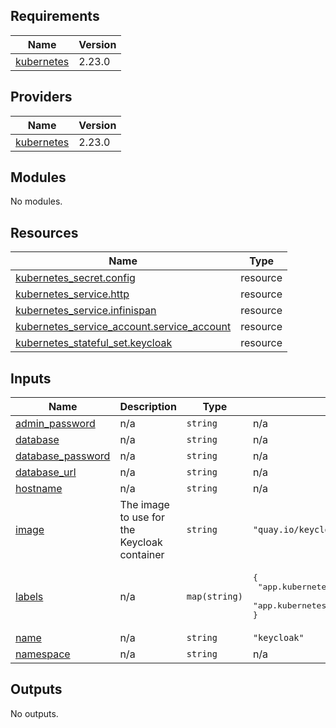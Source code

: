 <!-- BEGIN_TF_DOCS -->
## Requirements

| Name | Version |
|------|---------|
| <a name="requirement_kubernetes"></a> [kubernetes](#requirement\_kubernetes) | 2.23.0 |

## Providers

| Name | Version |
|------|---------|
| <a name="provider_kubernetes"></a> [kubernetes](#provider\_kubernetes) | 2.23.0 |

## Modules

No modules.

## Resources

| Name | Type |
|------|------|
| [kubernetes_secret.config](https://registry.terraform.io/providers/hashicorp/kubernetes/2.23.0/docs/resources/secret) | resource |
| [kubernetes_service.http](https://registry.terraform.io/providers/hashicorp/kubernetes/2.23.0/docs/resources/service) | resource |
| [kubernetes_service.infinispan](https://registry.terraform.io/providers/hashicorp/kubernetes/2.23.0/docs/resources/service) | resource |
| [kubernetes_service_account.service_account](https://registry.terraform.io/providers/hashicorp/kubernetes/2.23.0/docs/resources/service_account) | resource |
| [kubernetes_stateful_set.keycloak](https://registry.terraform.io/providers/hashicorp/kubernetes/2.23.0/docs/resources/stateful_set) | resource |

## Inputs

| Name | Description | Type | Default | Required |
|------|-------------|------|---------|:--------:|
| <a name="input_admin_password"></a> [admin\_password](#input\_admin\_password) | n/a | `string` | n/a | yes |
| <a name="input_database"></a> [database](#input\_database) | n/a | `string` | n/a | yes |
| <a name="input_database_password"></a> [database\_password](#input\_database\_password) | n/a | `string` | n/a | yes |
| <a name="input_database_url"></a> [database\_url](#input\_database\_url) | n/a | `string` | n/a | yes |
| <a name="input_hostname"></a> [hostname](#input\_hostname) | n/a | `string` | n/a | yes |
| <a name="input_image"></a> [image](#input\_image) | The image to use for the Keycloak container | `string` | `"quay.io/keycloak/keycloak:22.0.1-0"` | no |
| <a name="input_labels"></a> [labels](#input\_labels) | n/a | `map(string)` | <pre>{<br>  "app.kubernetes.io/component": "keycloak",<br>  "app.kubernetes.io/name": "keycloak"<br>}</pre> | no |
| <a name="input_name"></a> [name](#input\_name) | n/a | `string` | `"keycloak"` | no |
| <a name="input_namespace"></a> [namespace](#input\_namespace) | n/a | `string` | n/a | yes |

## Outputs

No outputs.
<!-- END_TF_DOCS -->